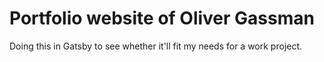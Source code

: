 # Portfolio website of Oliver Gassman

Doing this in Gatsby to see whether it'll fit my needs for a work project.
